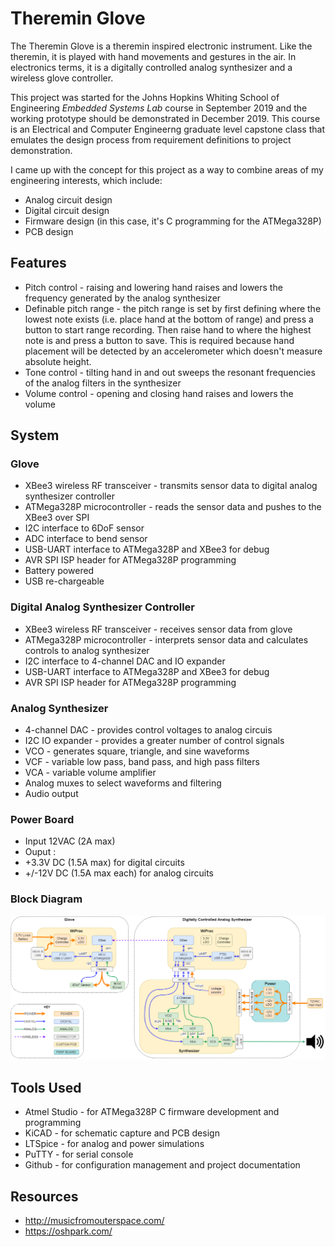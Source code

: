 # Theremin Glove
The Theremin Glove is a theremin inspired electronic instrument. Like the theremin, it is played with hand movements and gestures in the air. In electronics terms, it is a digitally controlled analog synthesizer and a wireless glove controller.
 
This project was started for the Johns Hopkins Whiting School of Engineering *Embedded Systems Lab* course in September 2019 and the working prototype should be demonstrated in December 2019. This course is an Electrical and Computer Engineerng graduate level capstone class that emulates the design process from requirement definitions to project demonstration.

I came up with the concept for this project as a way to combine areas of my engineering interests, which include:
* Analog circuit design
* Digital circuit design
* Firmware design (in this case, it's C programming for the ATMega328P)
* PCB design

## Features
* Pitch control - raising and lowering hand raises and lowers the frequency generated by the analog synthesizer
* Definable pitch range - the pitch range is set by first defining where the lowest note exists (i.e. place hand at the bottom of range) and press a button to start range recording. Then raise hand to where the highest note is and press a button to save. This is required because hand placement will be detected by an accelerometer which doesn't measure absolute height.
* Tone control - tilting hand in and out sweeps the resonant frequencies of the analog filters in the synthesizer
* Volume control - opening and closing hand raises and lowers the volume

## System
### Glove
* XBee3 wireless RF transceiver - transmits sensor data to digital analog synthesizer controller
* ATMega328P microcontroller - reads the sensor data and pushes to the XBee3 over SPI
* I2C interface to 6DoF sensor
* ADC interface to bend sensor
* USB-UART interface to ATMega328P and XBee3 for debug
* AVR SPI ISP header for ATMega328P programming
* Battery powered
* USB re-chargeable

### Digital Analog Synthesizer Controller
* XBee3 wireless RF transceiver - receives sensor data from glove
* ATMega328P microcontroller - interprets sensor data and calculates controls to analog synthesizer
* I2C interface to 4-channel DAC and IO expander
* USB-UART interface to ATMega328P and XBee3 for debug
* AVR SPI ISP header for ATMega328P programming

### Analog Synthesizer
* 4-channel DAC - provides control voltages to analog circuis
* I2C IO expander - provides a greater number of control signals
* VCO - generates square, triangle, and sine waveforms
* VCF - variable low pass, band pass, and high pass filters
* VCA - variable volume amplifier
* Analog muxes to select waveforms and filtering
* Audio output

### Power Board
* Input 12VAC (2A max)
* Ouput :
 * +3.3V DC (1.5A max) for digital circuits
 * +/-12V DC (1.5A max each) for analog circuits

### Block Diagram
![block diagram](/images/block_diagrams/overview_prelim_rev2.png)

## Tools Used
* Atmel Studio - for ATMega328P C firmware development and programming
* KiCAD - for schematic capture and PCB design
* LTSpice - for analog and power simulations
* PuTTY - for serial console
* Github - for configuration management and project documentation

## Resources
* http://musicfromouterspace.com/
* https://oshpark.com/